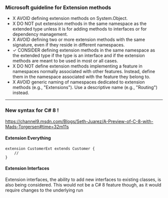 ### Microsoft guideline for Extension methods
- X AVOID defining extension methods on System.Object.  
- X DO NOT put extension methods in the same namespace as the extended type unless it is for adding methods to interfaces or for dependency management.
- X AVOID defining two or more extension methods with the same signature, even if they reside in different namespaces.
- ✓ CONSIDER defining extension methods in the same namespace as the extended type if the type is an interface and if the extension methods are meant to be used in most or all cases.
- X DO NOT define extension methods implementing a feature in namespaces normally associated with other features. Instead, define them in the namespace associated with the feature they belong to.
- X AVOID generic naming of namespaces dedicated to extension methods (e.g., "Extensions"). Use a descriptive name (e.g., "Routing") instead.

_________________________________________________


### New syntax for C# 8 ! 

https://channel9.msdn.com/Blogs/Seth-Juarez/A-Preview-of-C-8-with-Mads-Torgersen#time=32m11s  

#### Extension Everything
``` 
extension CustomerExt extends Customer {
    //
}
``` 

#### Extension Interfaces

Extension interfaces, the ability to add new interfaces to existing classes, is also being considered. This would not be a C# 8 feature though, as it would require changes to the underlying run

